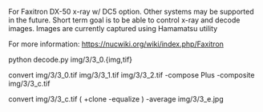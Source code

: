 For Faxitron DX-50 x-ray w/ DC5 option. Other systems may be supported in the future. Short term goal is to be able to control x-ray and decode images. Images are currently captured using Hamamatsu utility

For more information: https://nucwiki.org/wiki/index.php/Faxitron

python decode.py img/3/3_0.{img,tif}

convert img/3/3_0.tif img/3/3_1.tif img/3/3_2.tif -compose Plus -composite img/3/3_c.tif

convert img/3/3_c.tif \( +clone -equalize \) -average img/3/3_e.jpg

